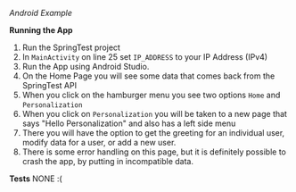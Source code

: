 *Android Example*

**Running the App**
1. Run the SpringTest project
2. In `MainActivity` on line 25 set `IP_ADDRESS` to your IP Address (IPv4) 
1. Run the App using Android Studio.
2. On the Home Page you will see some data that comes back from the SpringTest API
3. When you click on the hamburger menu you see two options `Home` and `Personalization`
4. When you click on `Personalization` you will be taken to a new page that says "Hello Personalization" and also has a left side menu
5. There you will have the option to get the greeting for an individual user, modify data for a user, or add a new user.
6. There is some error handling on this page, but it is definitely possible to crash the app, by putting in incompatible data.

**Tests**
NONE :(